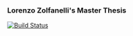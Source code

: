 ### Lorenzo Zolfanelli's Master Thesis

[![Build Status](https://travis-ci.org/lore20/Master-Thesis.svg?branch=master)](https://travis-ci.org/lore20/Master-Thesis)